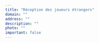 ```yaml
---
title: "Réception des joueurs étrangers"
domain: ""
address: ""
description: ""
photo: ""
important: false
---
```

